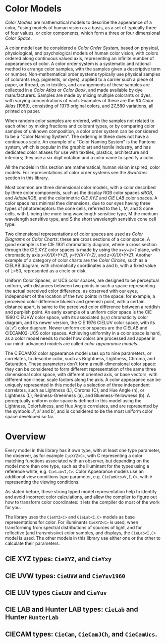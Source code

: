 # Color Models

*Color Models* are mathematical models to describe the appearance of a color,
*using models of human vision as a basis, as a set of typically
three of four values, or color components, which form a three or four
dimensional *Color Space*.

A color model can be considered a *Color Order System*, based on physical,
physiological, and psychological models of human color vision, with colors
ordered along continuous valued axis, representing an infinite number of
appearances of color.
A color order system is a systematic and rational method to arrange color samples,
with the samples given a descriptive term or number.
Non-mathematical order systems typically use physical samples of colorants (e.g.
pigments, or dyes), applied to a carrier such a piece of paper, or thread, as in
textiles, and arrangements of these samples are collected in a *Color Atlas* or
*Color Book*, and made available by dye manufacturers.
Samples are made by mixing multiple colorants or dyes, with varying
concentrations of each.
Examples of these are the *ICI Color Atlas* (1969), consisting of 1379 original colors,
and 27_580 variations, all printed on paper.

When random color samples are ordered, with the samples not related to each other by 
mixing fractions and colorant types, or by comparing color samples of unknown composition,
a color order system can be considered to be a "Color Naming System". 
The ordering in these does not have a continuous scale.
An example of a "Color Naming System" is the Pantone system, which is popular in the 
graphic art and textile industry, and has dedicated color atlases for use with textiles,
plastics, architecture and interiors; they use a six digit notation and a color name to 
specify a color.

All the models in this section are mathematical, human vision inspired, color models.
For representations of color order systems see the *Swatches* section in this library.

Most common are three dimensional color models, with a color described by three
color components, such as the display RGB color spaces *sRGB*, and *AdobeRGB*, and
the colorimetric *CIE XYZ* and *CIE LAB* color spaces.
A color space has minimal thee dimensions, due to our eyes having three types of
photoreceptors: the cone cells, referred to the L, M, and S cone cells, with L
being the more long wavelength sensitive type, M the medium wavelength sensitive
type, and S the short wavelength sensitive cone cell type.

Two dimensional representations of color spaces are used as *Color Diagrams* or
*Color Charts*: these are cross sections of a color space.
A good example is the CIE 1931 chromaticity diagram, where a cross
section through the CIE XYZ color spaces is made by using the *x+y+z=1* plane,
with chromaticity axis *x=X/(X+Y+Z)*,  *y=Y/(X+Y+Z)*, and *z=X/(X+Y+Z)*.
Another example of a category of color charts are the *Color Circles*, such as a
CIELAB diagram, with chromaticity coordinates a and b, with a fixed value of
L=50, represented as a circle or disk.

Uniform Color Spaces, or UCS color spaces, are designed to be perceptual
uniform, with distances between two points in such a space representing the
actual perceived color difference, as observed with our eyes, independent of the
location of the two points in the space: for example, a perceived color
difference blueish and greenish point, with a certain distance apart, is same to
the perceived color difference between a reddish and purplish point.
An early example of a uniform color space is the CIE 1960 CIEUVW color space,
with its associated (u,v) chromaticity color diagram, and its newer version, the
CIE 1976 CIELUV color space, with its (u',v') color diagram.
Newer uniform color spaces are the CIELAB and CIECAM02-UCS color spaces.
Achieving uniformity in a color space is hard, as a color model needs to model
how colors are processed and appear in our mind: advanced models are called
*color appearance models*.

The CIECAM02 color appearance model uses up to nine parameters, or correlates, to
describe color, such as Brightness, Lightness, Chroma, and Saturation.
These parameters don't form a multi-dimensional color space: they can be
considered to form different representation of the same three dimensional color
space, with different oriented axis, or base vectors, with different non-linear,
scale factors along the axis.
A color appearance can be uniquely represented in this model by a selection of
three independent correlates, such as Lightness (L), Chroma (C), and Hue Angle
(h),  or Lightness (L), Redness-Greenness (a), and Blueness-Yellowness (b).
A perceptually uniform color space is defined in this model using the Lightness, Colorfulness,
and Hue Angle correlates, and are represented by the symbols J', a' and b',
and is considered to be the most uniform color space developed so far.

# Overview

Every model in this library has it own type, with at least one type parameter,
the observer, as for example `CieXYZ<C>`, with C representing a color matching
functions associated with an observer, but depending on the model more than one
type, such as the illuminant for the types using a reference white, e.g.
`CieLab<I,C>`.
Color Appearance models use an additional view conditions type parameter,
e.g. `CieCamUcs<V,I,C>`, with `V` representing the viewing conditions.

As stated before, these strong typed model representation help to identify and
avoid incorrect color calculations, and allow the compiler to figure out how to
transform color coordinates: it lets the compiler do most of the work for you.

The library uses the `CieXYZ<C>` and `CieLab<I,C>` models as base representations for 
color.
For illuminants `CieXYZ<C>` is used, when transforming from spectral
distributions of sources of light, and for reflective (and transmissive) color
samples, and displays, the `CieLab<I,C>` model is used.
The other models in this library use either one or the other to calculate their
parameters.

## CIE XYZ types: `CieXYZ`, and `CieYxy`

## CIE UVW types: `CieUVW` and `CieYuv1960`

## CIE LUV types `CieLUV` and `CieYuv`

## CIE LAB and Hunter LAB types: `CieLab` and Hunter `HunterLab`

## CIECAM types: `CieCam`, `CieCamJCh`, and `CieCamUcs`.



